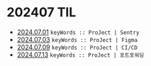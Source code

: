 # 202407 TIL
- [2024.07.01](https://github.com/projectmiluju/TIL/tree/main/202407/20240701)
  `keyWords :: ProJect | Sentry `
- [2024.07.03](https://github.com/projectmiluju/TIL/tree/main/202407/20240703)
    `keyWords :: ProJect | Figma `
- [2024.07.09](https://github.com/projectmiluju/TIL/tree/main/202407/20240709)
  `keyWords :: ProJect | CI/CD`
- [2024.07.13](https://github.com/projectmiluju/TIL/tree/main/202407/20240713)
  `keyWords :: ProJect | 포트포워딩`
